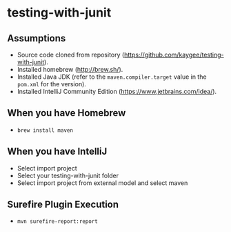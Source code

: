 # testing-with-junit

## Assumptions
- Source code cloned from repository (https://github.com/kaygee/testing-with-junit).
- Installed homebrew (http://brew.sh/).
- Installed Java JDK (refer to the `maven.compiler.target` value in the `pom.xml` for the version).
- Installed IntelliJ Community Edition (https://www.jetbrains.com/idea/).

## When you have Homebrew
- `brew install maven`

## When you have IntelliJ
- Select import project
- Select your testing-with-junit folder
- Select import project from external model and select maven

## Surefire Plugin Execution
- `mvn surefire-report:report`
